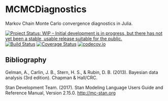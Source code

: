 # MCMCDiagnostics

Markov Chain Monte Carlo convergence diagnostics in Julia.

[![Project Status: WIP – Initial development is in progress, but there has not yet been a stable, usable release suitable for the public.](http://www.repostatus.org/badges/latest/wip.svg)](http://www.repostatus.org/#wip)
[![Build Status](https://travis-ci.org/tpapp/MCMCDiagnostics.jl.svg?branch=master)](https://travis-ci.org/tpapp/MCMCDiagnostics.jl)
[![Coverage Status](https://coveralls.io/repos/tpapp/MCMCDiagnostics.jl/badge.svg?branch=master&service=github)](https://coveralls.io/github/tpapp/MCMCDiagnostics.jl?branch=master)
[![codecov.io](http://codecov.io/github/tpapp/MCMCDiagnostics.jl/coverage.svg?branch=master)](http://codecov.io/github/tpapp/MCMCDiagnostics.jl?branch=master)

## Bibliography

Gelman, A., Carlin, J. B., Stern, H. S., & Rubin, D. B. (2013). Bayesian data analysis (3rd edition). Chapman & Hall/CRC.

Stan Development Team. (2017). Stan Modeling Language Users Guide and Reference Manual, Version 2.15.0. http://mc-stan.org
